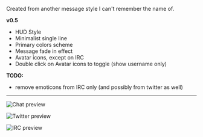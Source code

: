 Created from another message style I can't remember the name of.

**v0.5**

- HUD Style
- Minimalist single line
- Primary colors scheme
- Message fade in effect
- Avatar icons, except on IRC
- Double click on Avatar icons to toggle (show username only)


**TODO:**

- remove emoticons from IRC only (and possibly from twitter as well)

-----

![Chat preview][chat]  

![Twitter preview][twitter]

![IRC preview][irc]




[chat]: http://www.adiumxtras.com/images/pictures/irc_twitter_hud_5_18499_8026_thumb_12460.png  "Chat"
[twitter]: http://www.adiumxtras.com/images/pictures/irc_twitter_hud_5_18499_8026_thumb_12461.png  "Twitter"
[irc]: http://www.adiumxtras.com/images/pictures/irc_twitter_hud_5_18499_8026_thumb_12462.png  "IRC"
